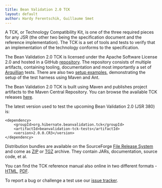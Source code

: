 ```yaml
---
title: Bean Validation 2.0 TCK
layout: default
author: Hardy Ferentschik, Guillaume Smet
---
```


A TCK, or Technology Compatibility Kit, is one of the three required pieces for any JSR
(the other two being the specification document and the reference implementation). The TCK is a set
of tools and tests to verify that an implementation of the technology conforms to the specification.

The Bean Validation 2.0 TCK is licensed under the Apache Software License 2.0 and hosted in a GitHub
[repository](https://github.com/beanvalidation/beanvalidation-tck).
The repository consists of multiple artifacts, containing tooling, documentation and most importantly
a set of [Arquillian](http://arquillian.org/) tests. There are also two
[setup examples](https://github.com/beanvalidation/beanvalidation-tck/tree/master/setup-examples),
demonstrating the setup of the test harness using Maven and Ant.

The Bean Validation 2.0 TCK is built using Maven and publishes project artifacts to the Maven Central Repository.
You can browse the available TCK releases
[here](http://search.maven.org/#search|ga|1|g%3A"org.hibernate.beanvalidation.tck").

The latest version used to test the upcoming Bean Validation 2.0 (JSR 380) is:

    <dependency>
        <groupId>org.hibernate.beanvalidation.tck</groupId>
        <artifactId>beanvalidation-tck-tests</artifactId>
        <version>2.0.0.CR3</version>
    </dependency>

Distribution bundles are available on the SourceForge
[File Release System](http://sourceforge.net/projects/hibernate/files/beanvalidation-tck) and come as
[ZIP](http://sourceforge.net/projects/hibernate/files/beanvalidation-tck/2.0.0.CR3/beanvalidation-tck-dist-2.0.0.CR3.zip/download)
or [TGZ](http://sourceforge.net/projects/hibernate/files/beanvalidation-tck/2.0.0.CR3/beanvalidation-tck-dist-2.0.0.CR3.tar.gz/download)
archive.
They contain JARs, documentation, source code, et al.

You can find the TCK reference manual also online in two different formats -
[HTML](http://docs.jboss.org/hibernate/beanvalidation/tck/2.0/reference/html_single/),
[PDF](http://docs.jboss.org/hibernate/beanvalidation/tck/2.0/reference/pdf/beanvalidation-tck-documentation.pdf).

To report a bug or challenge a test use our [issue tracker](https://hibernate.atlassian.net/browse/BVTCK).
